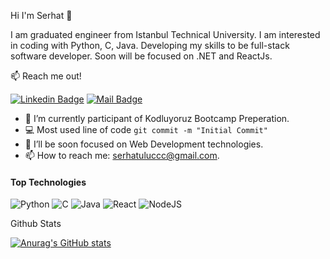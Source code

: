 Hi I'm Serhat :wave:

I am graduated engineer from Istanbul Technical University. I am interested in coding with Python, C, Java. Developing my skills to be full-stack software developer. Soon will be focused on .NET and ReactJs.

:mailbox: Reach me out!

[![Linkedin Badge](https://img.shields.io/badge/-serhat-0e76a8?style=flat&labelColor=0e76a8&logo=linkedin&logoColor=white)](https://www.linkedin.com/in/serhat-uluc/)  [![Mail Badge](https://img.shields.io/badge/-serhatuluccc@gmail.com-c0392b?style=flat&labelColor=c0392b&logo=gmail&logoColor=white)](mailto:serhatuluccc@gmail.com)

- 🔭 I’m currently participant of Kodluyoruz Bootcamp Preperation. 
- :computer: Most used line of code `git commit -m "Initial Commit"`
- 🤔 I’ll be soon focused on Web Development technologies.
- 📫 How to reach me: serhatuluccc@gmail.com.


#### Top Technologies

<!-- TODO: Make technologies links takes you to repositories -->

![Python](https://img.shields.io/badge/python-3670A0?style=for-the-badge&logo=python&logoColor=ffdd54) ![C](https://img.shields.io/badge/c-%2300599C.svg?style=for-the-badge&logo=c&logoColor=white) ![Java](https://img.shields.io/badge/java-%23ED8B00.svg?style=for-the-badge&logo=java&logoColor=white)
![React](https://img.shields.io/badge/react-%2320232a.svg?style=for-the-badge&logo=react&logoColor=%2361DAFB) ![NodeJS](https://img.shields.io/badge/node.js-6DA55F?style=for-the-badge&logo=node.js&logoColor=white)

Github Stats

[![Anurag's GitHub stats](https://github-readme-stats.vercel.app/api?username=serhatuluc)](https://github.com/serhatuluc/github-readme-stats)
